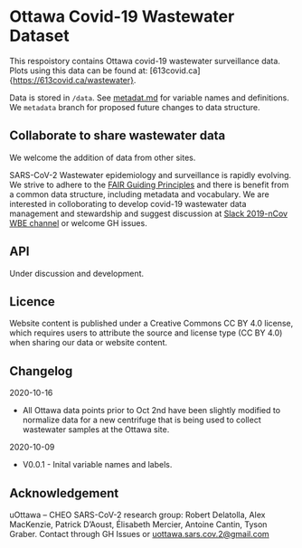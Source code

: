 # Ottawa Covid-19 Wastewater Dataset

This respoistory contains Ottawa covid-19 wastewater surveillance data. Plots using this data can be found at: [613covid.ca]{https://613covid.ca/wastewater}.

Data is stored in `/data`. See [metadat.md]() for variable names and definitions. We `metadata` branch for proposed future changes to data structure. 

## Collaborate to share wastewater data

We welcome the addition of data from other sites. 

SARS-CoV-2 Wastewater epidemiology and surveillance is rapidly evolving. We strive to adhere to the [FAIR Guiding Principles](https://www.go-fair.org/fair-principles/) and there is benefit from a common data structure, including metadata and vocabulary. We are interested in colloborating to develop covid-19 wastewater data management and stewardship and suggest discussion at [Slack 2019-nCov WBE channel](https://2019-ncovwbe.slack.com) or welcome GH issues. 

## API

Under discussion and development.

## Licence 

Website content is published under a Creative Commons CC BY 4.0 license, which requires users to attribute the source and license type (CC BY 4.0) when sharing our data or website content.

## Changelog

2020-10-16

- All Ottawa data points prior to Oct 2nd have been slightly modified to normalize data for a new centrifuge that is being used to collect wastewater samples at the Ottawa site.

2020-10-09

- V0.0.1 - Inital variable names and labels.

## Acknowledgement

uOttawa – CHEO SARS-CoV-2 research group: Robert Delatolla, Alex MacKenzie, Patrick D’Aoust, Élisabeth Mercier, Antoine Cantin, Tyson Graber. Contact through GH Issues or uottawa.sars.cov.2@gmail.com
